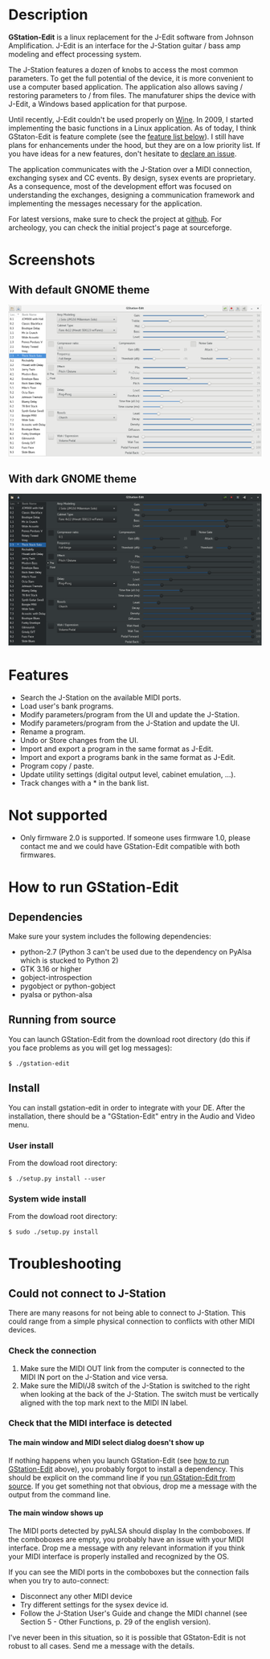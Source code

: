 # Description
**GStation-Edit** is a linux replacement for the J-Edit software from Johnson
Amplification. J-Edit is an interface for the J-Station guitar / bass amp
modeling and effect processing system.

The J-Station features a dozen of knobs to access the most common parameters.
To get the full potential of the device, it is more convenient to use a computer
based application. The application also allows saving / restoring parameters
to / from files. The manufaturer ships the device with J-Edit, a Windows based
application for that purpose.

Until recently, J-Edit couldn't be used properly on
[Wine](https://www.winehq.org/). In 2009, I started implementing the basic
functions in a Linux application. As of today, I think GStaton-Edit is feature
complete (see the [feature list below](#features)). I still have plans for
enhancements under the hood, but they are on a low priority list. If you have
ideas for a new features, don't hesitate to
[declare an issue](https://github.com/fengalin/gstation-edit/issues).

The application communicates with the J-Station over a MIDI connection,
exchanging sysex and CC events. By design, sysex events are proprietary. As a
consequence, most of the development effort was focused on understanding the
exchanges, designing a communication framework and implementing the messages
necessary for the application.

For latest versions, make sure to check the project at
[github](https://github.com/fengalin/gstation-edit). For archeology, you can
check the initial project's page at sourceforge.


# Screenshots
## With default GNOME theme
![Default theme](assets/gstation-edit_default-theme.png)
<br/>
## With dark GNOME theme
![Dark theme](assets/gstation-edit_dark-theme.png)


# <a name='features'></a>Features
- Search the J-Station on the available MIDI ports.
- Load user's bank programs.
- Modify parameters/program from the UI and update the J-Station.
- Modify parameters/program from the J-Station and update the UI.
- Rename a program.
- Undo or Store changes from the UI.
- Import and export a program in the same format as J-Edit.
- Import and export a programs bank in the same format as J-Edit.
- Program copy / paste.
- Update utility settings (digital output level, cabinet emulation, ...).
- Track changes with a * in the bank list.


# Not supported
- Only firmware 2.0 is supported. If someone uses firmware 1.0, please contact
me and we could have GStation-Edit compatible with both firmwares.


# <a name='how_to_run'></a>How to run GStation-Edit
## Dependencies
Make sure your system includes the following dependencies:
- python-2.7 (Python 3 can't be used due to the dependency on PyAlsa which
is stucked to Python 2)
- GTK 3.16 or higher
- gobject-introspection
- pygobject or python-gobject
- pyalsa or python-alsa

## <a name='running_from_source'></a>Running from source
You can launch GStation-Edit from the download root directory (do this if you
face problems as you will get log messages):

    $ ./gstation-edit


## Install
You can install gstation-edit in order to integrate with your DE.
After the installation, there should be a "GStation-Edit" entry in
the Audio and Video menu.
### User install
From the dowload root directory:

    $ ./setup.py install --user

### System wide install
From the dowload root directory:

    $ sudo ./setup.py install


# Troubleshooting
## Could not connect to J-Station
There are many reasons for not being able to connect to J-Station. 
This could range from a simple physical connection to conflicts
with other MIDI devices.

### Check the connection
1. Make sure the MIDI OUT link from the computer is connected to
the MIDI IN port on the J-Station and vice versa.
2. Make sure the MIDI/J8 switch of the J-Station is switched to
the right when looking at the back of the J-Station. The switch must
be vertically aligned with the top mark next to the MIDI IN label.

### Check that the MIDI interface is detected

#### The main window and MIDI select dialog doesn't show up
If nothing happens when you launch GStation-Edit (see [how to run
GStation-Edit](how_to_run) above), you probably forgot to install a dependency.
This should be explicit on the command line if you [run GStation-Edit
from source](#running_from_source).
If you get something not that obvious, drop me a message with the output from
the command line.

#### The main window shows up
The MIDI ports detected by pyALSA should display In the comboboxes.
If the comboboxes are empty, you probably have an issue with your MIDI interface.
Drop me a message with any relevant information if you think your MIDI interface
is properly installed and recognized by the OS.

If you can see the MIDI ports in the comboboxes but the connection fails when
you try to auto-connect:
- Disconnect any other MIDI device
- Try different settings for the sysex device id.
- Follow the J-Station User's Guide and change the MIDI channel (see Section 5 -
Other Functions, p. 29 of the english version).

I've never been in this situation, so it is possible that GStaton-Edit is not
robust to all cases. Send me a message with the details.
